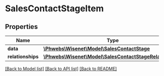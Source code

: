 # SalesContactStageItem

## Properties
Name | Type | Description | Notes
------------ | ------------- | ------------- | -------------
**data** | [**\Phwebs\Wisenet\Model\SalesContactStage**](SalesContactStage.md) |  | [optional] 
**relationships** | [**\Phwebs\Wisenet\Model\SalesContactStageRelationships**](SalesContactStageRelationships.md) |  | [optional] 

[[Back to Model list]](../../README.md#documentation-for-models) [[Back to API list]](../../README.md#documentation-for-api-endpoints) [[Back to README]](../../README.md)

